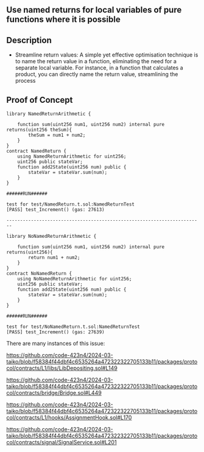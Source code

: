 ## Use named returns for local variables of pure functions where it is possible

## Description

- Streamline return values: A simple yet effective optimisation technique is to name the return value in a function, eliminating the need for a separate local variable. For instance, in a function that calculates a product, you can directly name the return value, streamlining the process

## Proof of Concept

```
library NamedReturnArithmetic {

    function sum(uint256 num1, uint256 num2) internal pure returns(uint256 theSum){
        theSum = num1 + num2;
    }
}
contract NamedReturn {
    using NamedReturnArithmetic for uint256;
    uint256 public stateVar;
    function add2State(uint256 num) public {
        stateVar = stateVar.sum(num);
    }
}

######RUN######

test for test/NamedReturn.t.sol:NamedReturnTest
[PASS] test_Increment() (gas: 27613)

------------------------------------------------------------------------

library NoNamedReturnArithmetic {

    function sum(uint256 num1, uint256 num2) internal pure returns(uint256){
        return num1 + num2;
    }
}
contract NoNamedReturn {
    using NoNamedReturnArithmetic for uint256;
    uint256 public stateVar;
    function add2State(uint256 num) public {
        stateVar = stateVar.sum(num);
    }
}

######RUN######

test for test/NoNamedReturn.t.sol:NamedReturnTest
[PASS] test_Increment() (gas: 27639)

```

There are many instances of this issue:

https://github.com/code-423n4/2024-03-taiko/blob/f58384f44dbf4c6535264a472322322705133b11/packages/protocol/contracts/L1/libs/LibDepositing.sol#L149


https://github.com/code-423n4/2024-03-taiko/blob/f58384f44dbf4c6535264a472322322705133b11/packages/protocol/contracts/bridge/Bridge.sol#L449


https://github.com/code-423n4/2024-03-taiko/blob/f58384f44dbf4c6535264a472322322705133b11/packages/protocol/contracts/L1/hooks/AssignmentHook.sol#L170


https://github.com/code-423n4/2024-03-taiko/blob/f58384f44dbf4c6535264a472322322705133b11/packages/protocol/contracts/signal/SignalService.sol#L201

